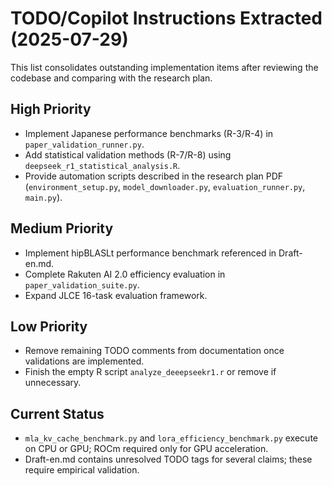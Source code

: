 # TODO/Copilot Instructions Extracted (2025-07-29)

This list consolidates outstanding implementation items after reviewing the codebase and comparing with the research plan.

## High Priority
- Implement Japanese performance benchmarks (R-3/R-4) in `paper_validation_runner.py`.
- Add statistical validation methods (R-7/R-8) using `deepseek_r1_statistical_analysis.R`.
- Provide automation scripts described in the research plan PDF (`environment_setup.py`, `model_downloader.py`, `evaluation_runner.py`, `main.py`).

## Medium Priority
- Implement hipBLASLt performance benchmark referenced in Draft-en.md.
- Complete Rakuten AI 2.0 efficiency evaluation in `paper_validation_suite.py`.
- Expand JLCE 16-task evaluation framework.

## Low Priority
- Remove remaining TODO comments from documentation once validations are implemented.
- Finish the empty R script `analyze_deeepseekr1.r` or remove if unnecessary.

## Current Status
- `mla_kv_cache_benchmark.py` and `lora_efficiency_benchmark.py` execute on CPU or GPU; ROCm required only for GPU acceleration.
- Draft-en.md contains unresolved TODO tags for several claims; these require empirical validation.

